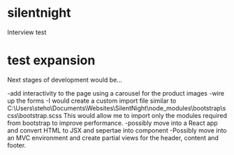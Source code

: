# silentnight
Interview test

# test expansion
Next stages of development would be...

-add interactivity to the page using a carousel for the product images
-wire up the forms
-I would create a custom import file similar to C:\Users\steho\Documents\Websites\SilentNight\node_modules\bootstrap\scss\bootstrap.scss
This would allow me to import only the modules required from bootstrap to improve performance.
-possibly move into a React app and convert HTML to JSX and sepertae into component
-Possibly move into an MVC environment and create partial views for the header, content and footer.